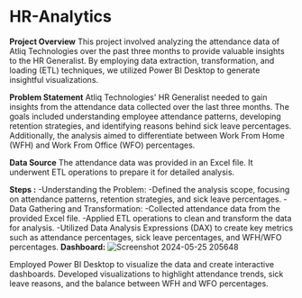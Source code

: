 # HR-Analytics
**Project Overview**
This project involved analyzing the attendance data of Atliq Technologies over the past three months to provide valuable insights to the HR Generalist. By employing data extraction, transformation, and loading (ETL) techniques, we utilized Power BI Desktop to generate insightful visualizations.

**Problem Statement**
Atliq Technologies' HR Generalist needed to gain insights from the attendance data collected over the last three months. The goals included understanding employee attendance patterns, developing retention strategies, and identifying reasons behind sick leave percentages. Additionally, the analysis aimed to differentiate between Work From Home (WFH) and Work From Office (WFO) percentages.

**Data Source**
The attendance data was provided in an Excel file. It underwent ETL operations to prepare it for detailed analysis.

**Steps :**
-Understanding the Problem:
-Defined the analysis scope, focusing on attendance patterns, retention strategies, and sick leave percentages.
-Data Gathering and Transformation:
-Collected attendance data from the provided Excel file.
-Applied ETL operations to clean and transform the data for analysis.
-Utilized Data Analysis Expressions (DAX) to create key metrics such as attendance percentages, sick leave percentages, and WFH/WFO percentages.
**Dashboard:**
![Screenshot 2024-05-25 205648](https://github.com/sandhyahm1804/Business-Insights-360/assets/153446889/72ee320e-76bc-49c3-963f-636694b1b72b)

Employed Power BI Desktop to visualize the data and create interactive dashboards.
Developed visualizations to highlight attendance trends, sick leave reasons, and the balance between WFH and WFO percentages.
